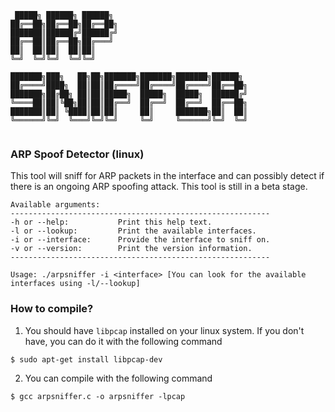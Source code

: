 ```
 █████╗ ██████╗ ██████╗                              
██╔══██╗██╔══██╗██╔══██╗                             
███████║██████╔╝██████╔╝                             
██╔══██║██╔══██╗██╔═══╝                              
██║  ██║██║  ██║██║                                  
╚═╝  ╚═╝╚═╝  ╚═╝╚═╝                                  
                                                     
███████╗███╗   ██╗██╗███████╗███████╗███████╗██████╗ 
██╔════╝████╗  ██║██║██╔════╝██╔════╝██╔════╝██╔══██╗
███████╗██╔██╗ ██║██║█████╗  █████╗  █████╗  ██████╔╝
╚════██║██║╚██╗██║██║██╔══╝  ██╔══╝  ██╔══╝  ██╔══██╗
███████║██║ ╚████║██║██║     ██║     ███████╗██║  ██║
╚══════╝╚═╝  ╚═══╝╚═╝╚═╝     ╚═╝     ╚══════╝╚═╝  ╚═╝
                                                     
```

### ARP Spoof Detector (linux)

This tool will sniff for ARP packets in the interface and can possibly detect if there is an ongoing ARP spoofing attack. This tool is still in a beta stage. 

```
Available arguments: 
----------------------------------------------------------
-h or --help:			Print this help text.
-l or --lookup:			Print the available interfaces.
-i or --interface:		Provide the interface to sniff on.
-v or --version:		Print the version information.
----------------------------------------------------------

Usage: ./arpsniffer -i <interface> [You can look for the available interfaces using -l/--lookup]
```

### How to compile?

1. You should have `libpcap` installed on your linux system. If you don't have, you can do it with the following command

```
$ sudo apt-get install libpcap-dev
```

2. You can compile with the following command

```
$ gcc arpsniffer.c -o arpsniffer -lpcap
```

